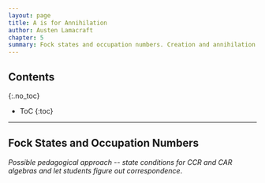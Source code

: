 ```yaml
---
layout: page
title: A is for Annihilation
author: Austen Lamacraft
chapter: 5
summary: Fock states and occupation numbers. Creation and annihilation operators. The case of fermions. Representation of operators.
---
```


## Contents
{:.no_toc}

* ToC
{:toc}

---

## Fock States and Occupation Numbers

_Possible pedagogical approach -- state conditions for CCR and CAR algebras and let students figure out correspondence_.
